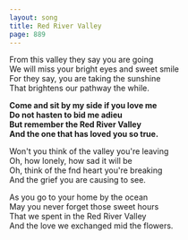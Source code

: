 ```yaml
---
layout: song
title: Red River Valley
page: 889
---
```


From this valley they say you are going  
We will miss your bright eyes and sweet smile  
For they say, you are taking the sunshine  
That brightens our pathway the while.  

**Come and sit by my side if you love me  
Do not hasten to bid me adieu  
But remember the Red River Valley  
And the one that has loved you so true.**  

Won't you think of the valley you're leaving  
Oh, how lonely, how sad it will be  
Oh, think of the fnd heart you're breaking  
And the grief you are causing to see.  

As you go to your home by the ocean  
May you never forget those sweet hours  
That we spent in the Red River Valley  
And the love we exchanged mid the flowers.  
